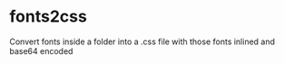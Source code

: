 # fonts2css
Convert fonts inside a folder into a .css file with those fonts inlined and base64 encoded
